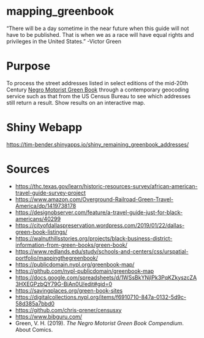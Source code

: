 # mapping_greenbook


“There will be a day sometime in the near future when this guide will not have to be published. That is when we as a race will have equal rights and privileges in the United States.” -Victor Green


# Purpose
To process the street addresses listed in select editions of the mid-20th Century [Negro Motorist Green Book](https://en.wikipedia.org/wiki/The_Negro_Motorist_Green_Book) through a contemporary geocoding service such as that from the US Census Bureau to see which addresses still return a result.  Show results on an interactive map.  

# Shiny Webapp
https://tim-bender.shinyapps.io/shiny_remaining_greenbook_addresses/

# Sources
* https://thc.texas.gov/learn/historic-resources-survey/african-american-travel-guide-survey-project
* https://www.amazon.com/Overground-Railroad-Green-Travel-America/dp/1419738178
* https://designobserver.com/feature/a-travel-guide-just-for-black-americans/40299
* https://cityofdallaspreservation.wordpress.com/2019/01/22/dallas-green-book-listings/
* https://walnuthillsstories.org/projects/black-business-district-information-from-green-books/green-book/
* https://www.redlands.edu/study/schools-and-centers/css/urspatial-portfolio/mappingthegreenbook/
* https://publicdomain.nypl.org/greenbook-map/
* https://github.com/nypl-publicdomain/greenbook-map
* https://docs.google.com/spreadsheets/d/1WSsBkYNjIPk3PqKZkyszcZA3HXEGPzbQY79G-BiAn0U/edit#gid=0
* https://savingplaces.org/green-book-sites
* https://digitalcollections.nypl.org/items/f6910710-847a-0132-5d9c-58d385a7bbd0
* https://github.com/chris-prener/censusxy
* https://www.bibguru.com/
* Green, V. H. (2019). _The Negro Motorist Green Book Compendium_. About Comics.

